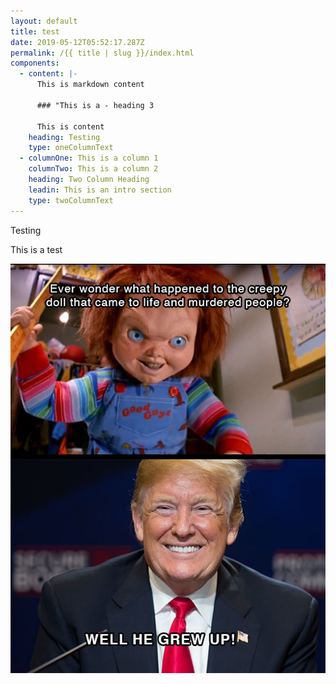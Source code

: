 ```yaml
---
layout: default
title: test
date: 2019-05-12T05:52:17.287Z
permalink: /{{ title | slug }}/index.html
components:
  - content: |-
      This is markdown content

      ### "This is a - heading 3

      This is content
    heading: Testing
    type: oneColumnText
  - columnOne: This is a column 1
    columnTwo: This is a column 2
    heading: Two Column Heading
    leadin: This is an intro section
    type: twoColumnText
---
```

Testing

This is a test

![Test](/assets/img/trucky.jpg)
